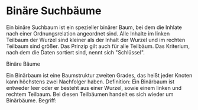 # Binäre Suchbäume

Ein binäre Suchbaum ist ein spezieller binärer Baum, bei dem die Inhlate nach einer Ordnungsrelation angeordnet sind. Alle Inhalte im linken Teilbaum der Wurzel sind kleiner als der Inhalt der Wurzel und im rechten Teilbaum sind größer. Das Prinzip gilt auch für alle Teilbäum. Das Kriterium, nach dem die Daten sortiert sind, nennt sich "Schlüssel".

Binäre Bäume


Ein Binärbaum ist eine Baumstruktur zweiten Grades, das heißt jeder Knoten kann höchstens zwei Nachfolger haben. 
Definition:
 Ein Binärbaum ist entweder leer oder er besteht aus einer Wurzel, sowie einem linken und rechtem Teilbaum. Bei diesen Teilbäumen handelt es sich wieder um Binärbäume.
Begriff:

